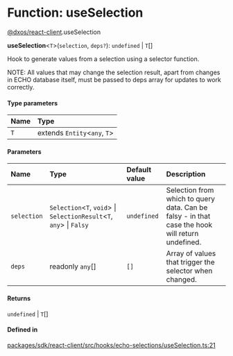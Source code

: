 # Function: useSelection

[@dxos/react-client](../modules/dxos_react_client.md).useSelection

**useSelection**<`T`\>(`selection`, `deps?`): `undefined` \| `T`[]

Hook to generate values from a selection using a selector function.

NOTE:
All values that may change the selection result,
apart from changes in ECHO database itself, must be passed to deps array
for updates to work correctly.

#### Type parameters

| Name | Type |
| :------ | :------ |
| `T` | extends `Entity`<`any`, `T`\> |

#### Parameters

| Name | Type | Default value | Description |
| :------ | :------ | :------ | :------ |
| `selection` | `Selection`<`T`, `void`\> \| `SelectionResult`<`T`, `any`\> \| `Falsy` | `undefined` | Selection from which to query data. Can be falsy - in that case the hook will return undefined. |
| `deps` | readonly `any`[] | `[]` | Array of values that trigger the selector when changed. |

#### Returns

`undefined` \| `T`[]

#### Defined in

[packages/sdk/react-client/src/hooks/echo-selections/useSelection.ts:21](https://github.com/dxos/dxos/blob/main/packages/sdk/react-client/src/hooks/echo-selections/useSelection.ts#L21)
